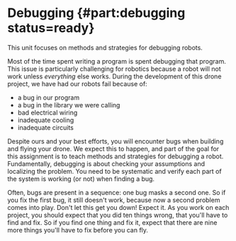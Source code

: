 # Debugging {#part:debugging status=ready}

This unit focuses on methods and strategies for debugging robots.

Most of the time spent writing a program is spent debugging that program. This
issue is particularly challenging for robotics because a robot will not work
unless *everything* else works. During the development of this drone project,
we have had our robots fail because of:

* a bug in our program
* a bug in the library we were calling
* bad electrical wiring
* inadequate cooling
* inadequate circuits

Despite ours and your best efforts, you will encounter bugs when building and
flying your drone. We expect this to happen, and part of the goal for this
assignment is to teach methods and strategies for debugging a robot.
Fundamentally, debugging is about checking your assumptions and localizing the
problem. You need to be systematic and verify each part of the system is
working (or not) when finding a bug.

Often, bugs are present in a sequence: one bug masks a second one. So if you
fix the first bug, it still doesn't work, because now a second problem comes
into play. Don't let this get you down! Expect it. As you work on each project,
you should expect that you did ten things wrong, that you'll have to find and
fix. So if you find one thing and fix it, expect that there are nine more
things you'll have to fix before you can fly.
